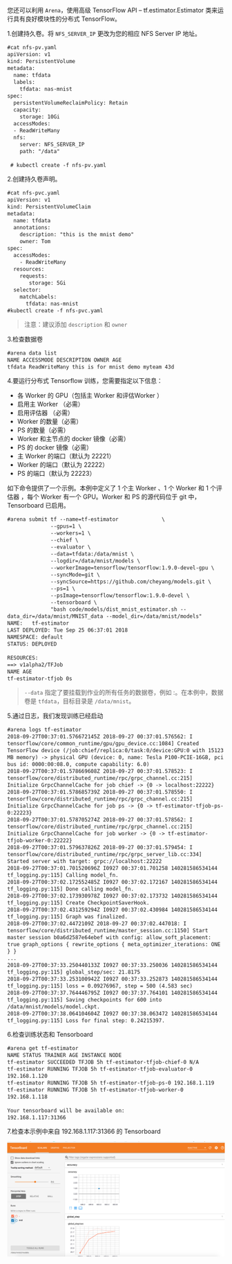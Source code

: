 ﻿
您还可以利用 `Arena`，使用高级 TensorFlow API – tf.estimator.Estimator 类来运行具有良好模块性的分布式 TensorFlow。

1.创建持久卷。将 `NFS_SERVER_IP` 更改为您的相应 NFS Server IP 地址。

```
#cat nfs-pv.yaml
apiVersion: v1
kind: PersistentVolume
metadata:
  name: tfdata
  labels:
    tfdata: nas-mnist
spec:
  persistentVolumeReclaimPolicy: Retain
  capacity:
    storage: 10Gi
  accessModes:
  - ReadWriteMany
  nfs:
    server: NFS_SERVER_IP
    path: "/data"
    
 # kubectl create -f nfs-pv.yaml
```

2\.创建持久卷声明。 

```
#cat nfs-pvc.yaml
apiVersion: v1
kind: PersistentVolumeClaim
metadata:
  name: tfdata
  annotations:
    description: "this is the mnist demo"
    owner: Tom
spec:
  accessModes:
    - ReadWriteMany
  resources:
    requests:
       storage: 5Gi
  selector:
    matchLabels:
      tfdata: nas-mnist
#kubectl create -f nfs-pvc.yaml
```

> 注意：建议添加 `description` 和 `owner`

3\.检查数据卷

```
#arena data list 
NAME ACCESSMODE DESCRIPTION OWNER AGE
tfdata ReadWriteMany this is for mnist demo myteam 43d
```

4\.要运行分布式 Tensorflow 训练，您需要指定以下信息：

 - 各 Worker 的 GPU（包括主 Worker 和评估Worker ）
 - 启用主 Worker （必需）
 - 启用评估器 （必需）
 - Worker 的数量（必需）
 - PS 的数量（必需）
 - Worker 和主节点的 docker 镜像（必需）
 - PS 的 docker 镜像（必需）
 - 主 Worker 的端口（默认为 22221）
 - Worker 的端口（默认为 22222）
 - PS 的端口（默认为 22223）

如下命令提供了一个示例。本例中定义了 1 个主 Worker 、1 个 Worker 和 1 个评估器 ，每个 Worker 有一个 GPU。Worker 和 PS 的源代码位于 git 中，Tensorboard 已启用。

```
#arena submit tf --name=tf-estimator              \
              --gpus=1 \
              --workers=1 \
              --chief \
              --evaluator \
              --data=tfdata:/data/mnist \
              --logdir=/data/mnist/models \
              --workerImage=tensorflow/tensorflow:1.9.0-devel-gpu \
              --syncMode=git \
              --syncSource=https://github.com/cheyang/models.git \
              --ps=1 \
              --psImage=tensorflow/tensorflow:1.9.0-devel \
              --tensorboard \
              "bash code/models/dist_mnist_estimator.sh --data_dir=/data/mnist/MNIST_data --model_dir=/data/mnist/models"
NAME:   tf-estimator
LAST DEPLOYED: Tue Sep 25 06:37:01 2018
NAMESPACE: default
STATUS: DEPLOYED

RESOURCES:
==> v1alpha2/TFJob
NAME AGE
tf-estimator-tfjob 0s

``` 

> `--data` 指定了要挂载到作业的所有任务的数据卷，例如 :。在本例中，数据卷是 `tfdata`，目标目录是 `/data/mnist`。


5\.通过日志，我们发现训练已经启动

```
#arena logs tf-estimator
2018-09-27T00:37:01.576672145Z 2018-09-27 00:37:01.576562: I tensorflow/core/common_runtime/gpu/gpu_device.cc:1084] Created TensorFlow device (/job:chief/replica:0/task:0/device:GPU:0 with 15123 MB memory) -> physical GPU (device: 0, name: Tesla P100-PCIE-16GB, pci bus id: 0000:00:08.0, compute capability: 6.0)
2018-09-27T00:37:01.578669608Z 2018-09-27 00:37:01.578523: I tensorflow/core/distributed_runtime/rpc/grpc_channel.cc:215] Initialize GrpcChannelCache for job chief -> {0 -> localhost:22222}
2018-09-27T00:37:01.578685739Z 2018-09-27 00:37:01.578550: I tensorflow/core/distributed_runtime/rpc/grpc_channel.cc:215] Initialize GrpcChannelCache for job ps -> {0 -> tf-estimator-tfjob-ps-0:22223}
2018-09-27T00:37:01.578705274Z 2018-09-27 00:37:01.578562: I tensorflow/core/distributed_runtime/rpc/grpc_channel.cc:215] Initialize GrpcChannelCache for job worker -> {0 -> tf-estimator-tfjob-worker-0:22222}
2018-09-27T00:37:01.579637826Z 2018-09-27 00:37:01.579454: I tensorflow/core/distributed_runtime/rpc/grpc_server_lib.cc:334] Started server with target: grpc://localhost:22222
2018-09-27T00:37:01.701520696Z I0927 00:37:01.701258 140281586534144 tf_logging.py:115] Calling model_fn.
2018-09-27T00:37:02.172552485Z I0927 00:37:02.172167 140281586534144 tf_logging.py:115] Done calling model_fn.
2018-09-27T00:37:02.173930978Z I0927 00:37:02.173732 140281586534144 tf_logging.py:115] Create CheckpointSaverHook.
2018-09-27T00:37:02.431259294Z I0927 00:37:02.430984 140281586534144 tf_logging.py:115] Graph was finalized.
2018-09-27T00:37:02.4472109Z 2018-09-27 00:37:02.447018: I tensorflow/core/distributed_runtime/master_session.cc:1150] Start master session b0a6d2587e64ebef with config: allow_soft_placement: true graph_options { rewrite_options { meta_optimizer_iterations: ONE } }
...
2018-09-27T00:37:33.250440133Z I0927 00:37:33.250036 140281586534144 tf_logging.py:115] global_step/sec: 21.8175
2018-09-27T00:37:33.253100942Z I0927 00:37:33.252873 140281586534144 tf_logging.py:115] loss = 0.09276967, step = 500 (4.583 sec)
2018-09-27T00:37:37.764446795Z I0927 00:37:37.764101 140281586534144 tf_logging.py:115] Saving checkpoints for 600 into /data/mnist/models/model.ckpt.
2018-09-27T00:37:38.064104604Z I0927 00:37:38.063472 140281586534144 tf_logging.py:115] Loss for final step: 0.24215397.
```

6\.检查训练状态和 Tensorboard

```
#arena get tf-estimator
NAME STATUS TRAINER AGE INSTANCE NODE
tf-estimator SUCCEEDED TFJOB 5h tf-estimator-tfjob-chief-0 N/A
tf-estimator RUNNING TFJOB 5h tf-estimator-tfjob-evaluator-0 192.168.1.120
tf-estimator RUNNING TFJOB 5h tf-estimator-tfjob-ps-0 192.168.1.119
tf-estimator RUNNING TFJOB 5h tf-estimator-tfjob-worker-0 192.168.1.118

Your tensorboard will be available on:
192.168.1.117:31366
```

7\.检查本示例中来自 192.168.1.117:31366 的 Tensorboard

![](8-tfjob-estimator-tensorboard.jpg)

